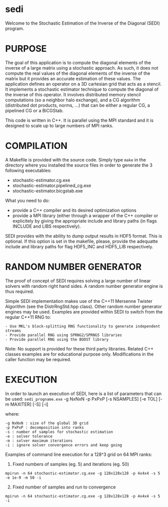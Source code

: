 # sedi

Welcome to the Stochastic Estimation of the Inverse of the Diagonal (SEDI) program.

PURPOSE
=========

The goal of this application is to compute the diagonal elements of the inverse of a large matrix 
using a stochastic approach. As such, it does not compute the real values of the diagonal elements 
of the inverse of the matrix but it provides an accurate estimation of these values.
The application defines an operator on a 3D cartesian grid that acts as a stencil. It implements 
a stochastic estimator technique to compute the diagonal of the inverse of this operator.
It involves distributed memory stencil computations (so a neighbor halo exchange), and a CG algorithm
(distributed dot products, norms, ...) that can be either a regular CG, a pipelined CG or a BiCGStab.

This code is written in C++. It is parallel using the MPI standard and it is designed to scale up
to large numbers of MPI ranks. 


COMPILATION
=============

A Makefile is provided with the source code. Simply type `make` in the directory where you installed 
the source files in order to generate the 3 following executables:
- stochastic-estimator.cg.exe
- stochastic-estimator.pipelined_cg.exe
- stochastic-estimator.bicgstab.exe 

What you need to do:
- provide a C++ compiler and its desired optimization options
- provide a MPI library (either through a wrapper of the C++ compiler or explicitely by giving the 
appropriate include and library paths (in flags INCLUDE and LIBS respectively).

SEDI provides with the ability to dump output results in HDF5 format. This is optional.
If this option is set in the makefile, please, provide the adequatte include and library paths for
flag HDF5_INC and HDF5_LIB respectively.


RANDOM NUMBER GENERATOR
=========================

The proof of concept of SEDI requires solving a large number of linear solvers with random right hand sides.
A random number generator engine is thus required.

Simple SEDI implementation makes use of the C++11 Mersenne Twister Algorithm (see the DistrRngStd.hpp class).
Other random number generator engines may be used. Examples are provided within SEDI to switch from the regular
C++11 RNG to:

	- Use MKL's block-splitting RNG functionality to generate independent streams
	- Provide parallel RNG using SPRNG2/SPRNG5 libraries
	- Provide parallel RNG using the BOOST library

Note: No support is provided for these third party libraries. Related C++ classes examples are for educational 
purpose only. Modifications in the caller function may be required.


EXECUTION
===========

In order to launch an execution of SEDI, here is a list of parameters that can be used:
`sedi_progname.exe` -g NxNxN -p PxPxP [-s NSAMPLES] [-e TOL] [-m MAXITER] [-S] [-i]

where:

	-g NxNxN : size of the global 3D grid
	-p PxPxP : decomposition into ranks
	-s : number of samples for stochastic estimation
	-e : solver tolerance
	-m : solver maximum iterations
	-i : ignore solver convergence errors and keep going


Examples of command line execution for a 128^3 grid on 64 MPI ranks:

1. Fixed numbers of samples (eg. 5) and iterations (eg. 50)

`mpirun -n 64 stochastic-estimator.cg.exe -g 128x128x128 -p 4x4x4 -s 5 -e 1e-9 -m 50 -i	`

2. Fixed number of samples and run to convergence

`mpirun -n 64 stochastic-estimator.cg.exe -g 128x128x128 -p 4x4x4 -s 5 -i`

